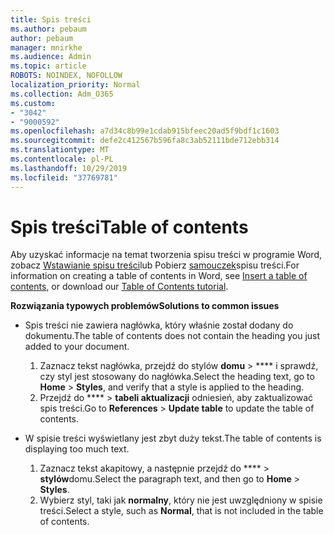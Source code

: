 ```yaml
---
title: Spis treści
ms.author: pebaum
author: pebaum
manager: mnirkhe
ms.audience: Admin
ms.topic: article
ROBOTS: NOINDEX, NOFOLLOW
localization_priority: Normal
ms.collection: Adm_O365
ms.custom:
- "3042"
- "9000592"
ms.openlocfilehash: a7d34c8b99e1cdab915bfeec20ad5f9bdf1c1603
ms.sourcegitcommit: defe2c412567b596fa8c3ab52111bde712ebb314
ms.translationtype: MT
ms.contentlocale: pl-PL
ms.lasthandoff: 10/29/2019
ms.locfileid: "37769781"
---
```

# <a name="table-of-contents"></a><span data-ttu-id="947e8-102">Spis treści</span><span class="sxs-lookup"><span data-stu-id="947e8-102">Table of contents</span></span>

<span data-ttu-id="947e8-103">Aby uzyskać informacje na temat tworzenia spisu treści w programie Word, zobacz [Wstawianie spisu treści](https://support.office.com/article/882e8564-0edb-435e-84b5-1d8552ccf0c0)lub Pobierz [samouczek](https://go.microsoft.com/fwlink/?linkid=2065106)spisu treści.</span><span class="sxs-lookup"><span data-stu-id="947e8-103">For information on creating a table of contents in Word, see [Insert a table of contents](https://support.office.com/article/882e8564-0edb-435e-84b5-1d8552ccf0c0), or download our [Table of Contents tutorial](https://go.microsoft.com/fwlink/?linkid=2065106).</span></span>

<span data-ttu-id="947e8-104">**Rozwiązania typowych problemów**</span><span class="sxs-lookup"><span data-stu-id="947e8-104">**Solutions to common issues**</span></span>

- <span data-ttu-id="947e8-105">Spis treści nie zawiera nagłówka, który właśnie został dodany do dokumentu.</span><span class="sxs-lookup"><span data-stu-id="947e8-105">The table of contents does not contain the heading you just added to your document.</span></span>
  1. <span data-ttu-id="947e8-106">Zaznacz tekst nagłówka, przejdź do stylów **domu** > \*\*\*\* i sprawdź, czy styl jest stosowany do nagłówka.</span><span class="sxs-lookup"><span data-stu-id="947e8-106">Select the heading text, go to **Home** > **Styles**, and verify that a style is applied to the heading.</span></span>
  2. <span data-ttu-id="947e8-107">Przejdź do \*\*\*\* > **tabeli aktualizacji** odniesień, aby zaktualizować spis treści.</span><span class="sxs-lookup"><span data-stu-id="947e8-107">Go to **References** > **Update table** to update the table of contents.</span></span>

- <span data-ttu-id="947e8-108">W spisie treści wyświetlany jest zbyt duży tekst.</span><span class="sxs-lookup"><span data-stu-id="947e8-108">The table of contents is displaying too much text.</span></span> 
  1. <span data-ttu-id="947e8-109">Zaznacz tekst akapitowy, a następnie przejdź do \*\*\*\* > **stylów**domu.</span><span class="sxs-lookup"><span data-stu-id="947e8-109">Select the paragraph text, and then go to **Home** > **Styles**.</span></span>
  2. <span data-ttu-id="947e8-110">Wybierz styl, taki jak **normalny**, który nie jest uwzględniony w spisie treści.</span><span class="sxs-lookup"><span data-stu-id="947e8-110">Select a style, such as **Normal**, that is not included in the table of contents.</span></span>